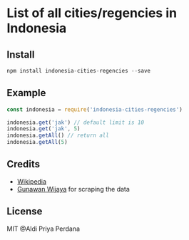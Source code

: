 # List of all cities/regencies in Indonesia

## Install
```javascript
npm install indonesia-cities-regencies --save
```

## Example
```javascript
const indonesia = require('indonesia-cities-regencies')

indonesia.get('jak') // default limit is 10
indonesia.get('jak', 5)
indonesia.getAll() // return all
indonesia.getAll(5)
```

## Credits
- [Wikipedia](https://id.wikipedia.org/wiki/Daftar_kabupaten_dan_kota_di_Indonesia)
- [Gunawan Wijaya](https://github.com/gunawan-pomona) for scraping the data 

## License
MIT @Aldi Priya Perdana